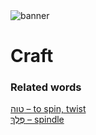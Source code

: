 <html><body><img id="banner" src="/sahd/images/banners/banner.png" alt="banner" /></body></html>

# **Craft**


### Related words
[טוה – to spin, twist](../words/to_spin,_twist.md)<br>[פֶּלֶךְ – spindle](../words/spindle.md)<br>